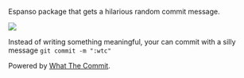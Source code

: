 Espanso package that gets a hilarious random commit message.

![](https://user-images.githubusercontent.com/516342/99454223-cda04800-292e-11eb-9034-e5c625ee0073.gif)

Instead of writing something meaningful, your can commit with a silly message `git commit -m ":wtc"`

Powered by [What The Commit](https://whatthecommit.com/).
